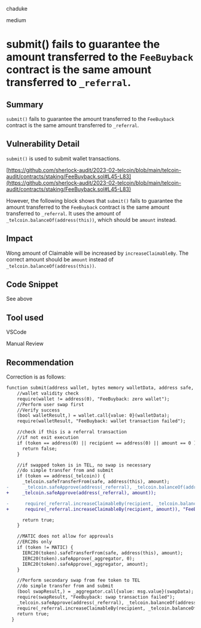 chaduke

medium

# submit() fails to guarantee the amount transferred to the ``FeeBuyback`` contract is the same amount transferred to ``_referral``.

## Summary
``submit()`` fails to guarantee the amount transferred to the ``FeeBuyback`` contract is the same amount transferred to ``_referral``. 

## Vulnerability Detail

``submit()`` is used to submit wallet transactions. 

[https://github.com/sherlock-audit/2023-02-telcoin/blob/main/telcoin-audit/contracts/staking/FeeBuyback.sol#L45-L83](https://github.com/sherlock-audit/2023-02-telcoin/blob/main/telcoin-audit/contracts/staking/FeeBuyback.sol#L45-L83)

However, the following block shows that ``submit()`` fails to guarantee the amount transferred to the ``FeeBuyback`` contract is the same amount transferred to ``_referral``.  It uses the amount of ``_telcoin.balanceOf(address(this))``, which should be ``amount`` instead. 

## Impact
Wong amount of Claimable will be increased by  ``increaseClaimableBy``. The correct amount should be ``amount``  instead of ``_telcoin.balanceOf(address(this))``.

## Code Snippet
See above

## Tool used
VSCode

Manual Review

## Recommendation
Correction is as follows:
```diff
function submit(address wallet, bytes memory walletData, address safe, address token, address recipient, uint256 amount, bytes memory swapData) external override payable onlyOwner() returns (bool) {
    //wallet validity check
    require(wallet != address(0), "FeeBuyback: zero wallet");
    //Perform user swap first
    //Verify success
    (bool walletResult,) = wallet.call{value: 0}(walletData);
    require(walletResult, "FeeBuyback: wallet transaction failed");

    //check if this is a referral transaction
    //if not exit execution
    if (token == address(0) || recipient == address(0) || amount == 0 ) {
      return false;
    }

    //if swapped token is in TEL, no swap is necessary
    //do simple transfer from and submit
    if (token == address(_telcoin)) {
      _telcoin.safeTransferFrom(safe, address(this), amount);
-      _telcoin.safeApprove(address(_referral), _telcoin.balanceOf(address(this)));
+     _telcoin.safeApprove(address(_referral), amount));

-      require(_referral.increaseClaimableBy(recipient, _telcoin.balanceOf(address(this))), "FeeBuyback: balance was not adjusted");
+      require(_referral.increaseClaimableBy(recipient, amount)), "FeeBuyback: balance was not adjusted");

      return true;
    }

    //MATIC does not allow for approvals
    //ERC20s only
    if (token != MATIC) {
      IERC20(token).safeTransferFrom(safe, address(this), amount);
      IERC20(token).safeApprove(_aggregator, 0);
      IERC20(token).safeApprove(_aggregator, amount);
    }

    //Perform secondary swap from fee token to TEL
    //do simple transfer from and submit
    (bool swapResult,) = _aggregator.call{value: msg.value}(swapData);
    require(swapResult, "FeeBuyback: swap transaction failed");
    _telcoin.safeApprove(address(_referral), _telcoin.balanceOf(address(this)));
    require(_referral.increaseClaimableBy(recipient, _telcoin.balanceOf(address(this))), "FeeBuyback: balance was not adjusted");
    return true;
  }
```